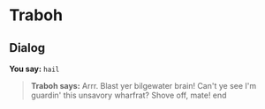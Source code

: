 # Traboh
## Dialog

**You say:** `hail`



>**Traboh says:** Arrr.  Blast yer bilgewater brain!  Can't ye see I'm guardin' this unsavory wharfrat?  Shove off, mate!
end

